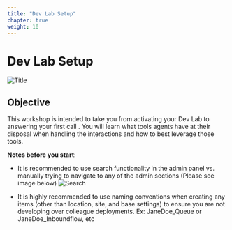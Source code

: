 ```yaml
---
title: "Dev Lab Setup"
chapter: true
weight: 10
---
```

# Dev Lab Setup
![Title](/images/title.jpg)
## Objective

This workshop is intended to take you from activating your Dev Lab to answering your first call . You will learn what tools agents have at their disposal when handling the interactions and how to best leverage those tools. 



**Notes before you start**:
* It is recommended to use search functionality in the admin panel vs. manually trying to navigate to any of the admin sections (Please see image below)
![Search](/images/gcadmin.png)

* It is highly recommended to use naming conventions when creating any items (other than location, site, and base settings) to ensure you are not developing over colleague deployments. Ex: JaneDoe_Queue or JaneDoe_Inboundflow, etc
